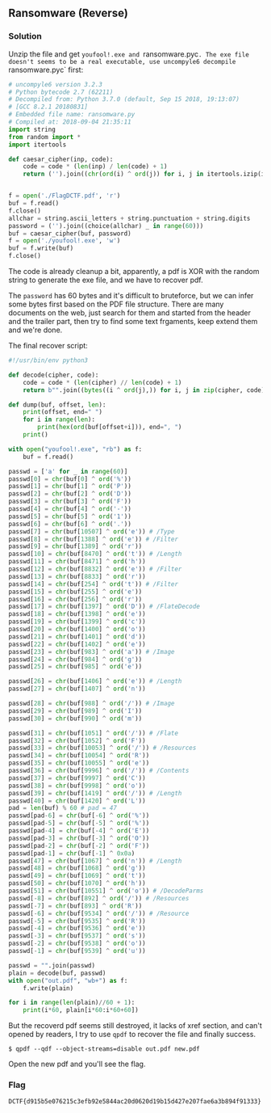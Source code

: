 ## Ransomware (Reverse) 

### Solution

Unzip the file and get `youfool!.exe and `ransomware.pyc`.
The exe file doesn't seems to be a real executable, use uncompyle6 decompile `ransomware.pyc` first:
```python
# uncompyle6 version 3.2.3
# Python bytecode 2.7 (62211)
# Decompiled from: Python 3.7.0 (default, Sep 15 2018, 19:13:07) 
# [GCC 8.2.1 20180831]
# Embedded file name: ransomware.py
# Compiled at: 2018-09-04 21:35:11
import string
from random import *
import itertools

def caesar_cipher(inp, code):
    code = code * (len(inp) / len(code) + 1)
    return ('').join((chr(ord(i) ^ ord(j)) for i, j in itertools.izip(inp, code)))


f = open('./FlagDCTF.pdf', 'r')
buf = f.read()
f.close()
allchar = string.ascii_letters + string.punctuation + string.digits
password = ('').join((choice(allchar) _ in range(60)))
buf = caesar_cipher(buf, password)
f = open('./youfool!.exe', 'w')
buf = f.write(buf)
f.close()
```
The code is already cleanup a bit, apparently, a pdf is XOR with the random string to generate the exe file, and we have to recover pdf.

The `password` has 60 bytes and it's difficult to bruteforce, but we can infer some bytes first based on the PDF file structure. There are many documents on the web, just search for them and started from the header and the trailer part, then try to find some text frgaments, keep extend them and we're done.

The final recover script:
```python
#!/usr/bin/env python3

def decode(cipher, code):
    code = code * (len(cipher) // len(code) + 1)
    return b"".join((bytes((i ^ ord(j),)) for i, j in zip(cipher, code)))

def dump(buf, offset, len):
    print(offset, end=" ")
    for i in range(len):
        print(hex(ord(buf[offset+i])), end=", ")
    print()

with open("youfool!.exe", "rb") as f:
    buf = f.read()

passwd = ['a' for _ in range(60)]
passwd[0] = chr(buf[0] ^ ord('%'))
passwd[1] = chr(buf[1] ^ ord('P'))
passwd[2] = chr(buf[2] ^ ord('D'))
passwd[3] = chr(buf[3] ^ ord('F'))
passwd[4] = chr(buf[4] ^ ord('-'))
passwd[5] = chr(buf[5] ^ ord('1'))
passwd[6] = chr(buf[6] ^ ord('.'))
passwd[7] = chr(buf[10507] ^ ord('e')) # /Type
passwd[8] = chr(buf[1388] ^ ord('e')) # /Filter
passwd[9] = chr(buf[1389] ^ ord('r'))
passwd[10] = chr(buf[8470] ^ ord('t')) # /Length
passwd[11] = chr(buf[8471] ^ ord('h'))
passwd[12] = chr(buf[8832] ^ ord('e')) # /Filter
passwd[13] = chr(buf[8833] ^ ord('r'))
passwd[14] = chr(buf[254] ^ ord('t')) # /Filter
passwd[15] = chr(buf[255] ^ ord('e'))
passwd[16] = chr(buf[256] ^ ord('r'))
passwd[17] = chr(buf[1397] ^ ord('D')) # /FlateDecode
passwd[18] = chr(buf[1398] ^ ord('e'))
passwd[19] = chr(buf[1399] ^ ord('c'))
passwd[20] = chr(buf[1400] ^ ord('o'))
passwd[21] = chr(buf[1401] ^ ord('d'))
passwd[22] = chr(buf[1402] ^ ord('e'))
passwd[23] = chr(buf[983] ^ ord('a')) # /Image
passwd[24] = chr(buf[984] ^ ord('g'))
passwd[25] = chr(buf[985] ^ ord('e'))

passwd[26] = chr(buf[1406] ^ ord('e')) # /Length
passwd[27] = chr(buf[1407] ^ ord('n'))

passwd[28] = chr(buf[988] ^ ord('/')) # /Image
passwd[29] = chr(buf[989] ^ ord('I'))
passwd[30] = chr(buf[990] ^ ord('m'))

passwd[31] = chr(buf[1051] ^ ord('/')) # /Flate
passwd[32] = chr(buf[1052] ^ ord('F'))
passwd[33] = chr(buf[10053] ^ ord('/')) # /Resources
passwd[34] = chr(buf[10054] ^ ord('R'))
passwd[35] = chr(buf[10055] ^ ord('e'))
passwd[36] = chr(buf[9996] ^ ord('/')) # /Contents
passwd[37] = chr(buf[9997] ^ ord('C'))
passwd[38] = chr(buf[9998] ^ ord('o'))
passwd[39] = chr(buf[1419] ^ ord('/')) # /Length
passwd[40] = chr(buf[1420] ^ ord('L'))
pad = len(buf) % 60 # pad = 47
passwd[pad-6] = chr(buf[-6] ^ ord('%'))
passwd[pad-5] = chr(buf[-5] ^ ord('%'))
passwd[pad-4] = chr(buf[-4] ^ ord('E'))
passwd[pad-3] = chr(buf[-3] ^ ord('O'))
passwd[pad-2] = chr(buf[-2] ^ ord('F'))
passwd[pad-1] = chr(buf[-1] ^ 0x0a)
passwd[47] = chr(buf[1067] ^ ord('n')) # /Length
passwd[48] = chr(buf[1068] ^ ord('g'))
passwd[49] = chr(buf[1069] ^ ord('t'))
passwd[50] = chr(buf[1070] ^ ord('h'))
passwd[51] = chr(buf[10551] ^ ord('o')) # /DecodeParms
passwd[-8] = chr(buf[892] ^ ord('/')) # /Resources
passwd[-7] = chr(buf[893] ^ ord('R'))
passwd[-6] = chr(buf[9534] ^ ord('/')) # /Resource
passwd[-5] = chr(buf[9535] ^ ord('R'))
passwd[-4] = chr(buf[9536] ^ ord('e'))
passwd[-3] = chr(buf[9537] ^ ord('s'))
passwd[-2] = chr(buf[9538] ^ ord('o'))
passwd[-1] = chr(buf[9539] ^ ord('u'))

passwd = "".join(passwd)
plain = decode(buf, passwd)
with open("out.pdf", "wb+") as f:
    f.write(plain)

for i in range(len(plain)//60 + 1):
    print(i*60, plain[i*60:i*60+60])
```

But the recoverd pdf seems still destroyed, it lacks of xref section, and can't opened by readers, I try to use `qpdf` to recover the file and finally success.
```
$ qpdf --qdf --object-streams=disable out.pdf new.pdf
```

Open the new pdf and you'll see the flag.

### Flag
```
DCTF{d915b5e076215c3efb92e5844ac20d0620d19b15d427e207fae6a3b894f91333}
```
